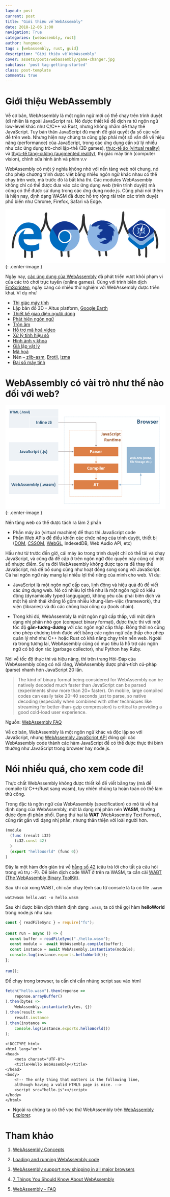 ```yaml
---
layout: post
current: post
title: "Giới thiệu về WebAssembly" 
date: 2018-12-06 1:00
navigation: True
categories: [webassembly, rust]
author: hungneox
tags : [webassembly, rust, guid]
description: "Giới thiệu về WebAssembly"
cover: assets/posts/webassembly/game-changer.jpg
subclass: 'post tag-getting-started'
class: post-template
comments: true
---
```


# Giới thiệu WebAssembly

Về cơ bản, WebAssembly là một ngôn ngữ mới có thể chạy trên trình duyệt (dĩ nhiên là ngoài JavaScript ra). Nó được thiết kế để dịch ra từ ngôn ngữ low-level khác như C/C++ và Rust, nhưng không nhằm để thay thế JavaScript. Tuy bản thân JavaScript đủ mạnh để giải quyết đa số các vấn đề trên web. Nhưng hiện nay chúng ta cũng gặp phải một số vấn đề về hiệu năng (performance) của JavaScript, trong các ứng dụng cần xử lý nhiều như các ứng dụng trò-chơi lập-thể (3D games), [thực-tế ảo (virtual reality)](https://www.wikiwand.com/en/Virtual_reality) và [thực-tế tăng-cường (augmented reality)](https://www.wikiwand.com/en/Augmented_reality), thị giác máy tính (computer vision), chỉnh sửa hình ảnh và phim v.v

WebAssembly có một ý nghĩa không nhỏ với nền tảng web nói chung, nó cho phép chương trình được viết bằng nhiều ngôn ngữ khác nhau có thể chạy trên web, mà trước đó là bất khả thi. Các modules WebAssembly không chỉ có thể được đưa vào các ứng dụng web (trên trình duyệt) mà cũng có thể được sử dụng trong các ứng dụng node.js. Cũng phải nói thêm là hiện nay, định dạng WASM đã được hỗ trợ rộng rãi trên các trình duyệt phổ biến như Chrome, Firefox, Safari và Edge.

!["Browser party"](/assets/posts/webassembly/browser-party.png){: .center-image }

Ngày nay, [các ứng dụng của WebAssembly](https://webassembly.org/docs/use-cases/) đã phát triển vượt khỏi phạm vi của các trò chơi trực tuyến (online games). Cùng với trình biên dịch [EmScripten](http://kripken.github.io/emscripten-site/), ngày càng có nhiều thử nghiệm với WebAssembly được triển khai. Ví dụ như

- [Thị giác máy tính](https://hacks.mozilla.org/2017/09/bootcamps-webassembly-and-computer-vision/)
- Lập bản đồ 3D – Altus platform, [Google Earth](https://medium.com/google-earth/earth-on-web-the-road-to-cross-browser-7338e0f46278)
- [Thiết kế giao diện người dùng](https://blog.figma.com/webassembly-cut-figmas-load-time-by-3x-76f3f2395164)
- [Phát hiện ngôn ngữ](https://github.com/jaukia/cld-js)
- [Trộn âm](http://eecs.qmul.ac.uk/~keno/60.pdf)
- [Hỗ trợ mã hoá video](https://github.com/brion/ogv.js/)
- [Xử lý tính hiệu số](https://github.com/shamadee/web-dsp)
- [Hình ảnh y khoa](https://github.com/jodogne/wasm-dicom-parser)
- [Giả lập vật lý](https://github.com/kripken/ammo.js/)
- [Mã hoá](https://github.com/vibornoff/asmcrypto.js)
- Nén – [zlib-asm](https://www.npmjs.com/package/zlib-asm), [Brotli](https://www.npmjs.com/package/brotli), [lzma](https://github.com/kripken/lzma.js)
- [Đại số máy tính](http://mathstud.io/)

# WebAssembly có vài trò như thế nào đối với web?

!["WebAssembly"](/assets/posts/webassembly/webassembly-2.png){: .center-image }

Nền tảng web có thể được tách ra làm 2 phần
- Phần máy ảo (virtual machine) để thực thi JavaScript code
- Phần Web APIs để điều khiển các chức năng của trình duyệt, thiết bị ([DOM](https://developer.mozilla.org/en-US/docs/Web/API/Document_Object_Model), [CSSOM](https://developer.mozilla.org/en-US/docs/Web/API/CSS_Object_Model), [WebGL](https://developer.mozilla.org/en-US/docs/Web/API/WebGL_API), IndexedDB, Web Audio API, etc)

Hầu như từ trước đến giờ, cái máy ảo trong trình duyệt chỉ có thể tải và chạy JavaScript, và cũng đã đề cập ở trên ngôn ngữ độc quyền này cũng có một số nhược điểm. Sự ra đời WebAssembly không được tạo ra để thay thế JavaScript, mà để bổ sung cũng như hoạt đồng song song với JavaScript. Cả hai ngôn ngữ này mang lại nhiều lợi thế riêng của mình cho web. Ví dụ:

- JavaScript là một ngôn ngữ cấp cao, linh động và hiệu quả đủ để viết các ứng dụng web. Nó có nhiều lợi thế như là một ngôn ngữ có kiểu động (dynamically typed langugage), không yêu cầu phải biên dịch và một hệ sinh thái khổng lồ gồm nhiều khung-làm-việc (framework), thư viện (libraries) và đủ các chủng loại công cụ (tools chain).

- Trong khi đó, WebAssembly là một ngôn ngữ cấp thấp, với một định dạng nhị phân nhỏ gọn (compact binary format), được thực thi với một tốc độ **gần-tương-đương** với các ngôn ngữ cấp thấp. Đồng thời nó cũng cho phép chương trình được viết bằng các ngôn ngữ cấp thấp cho phép quản lý nhớ như C++ hoặc Rust có khả năng chạy trên nền web. Ngoài ra trong tương lai, WebAssembly cũng có mục tiêu là hỗ trợ các ngôn ngữ có bộ dọn rác (garbage collector), như Python hay Ruby.

Nói về tốc độ thực thi và hiệu năng, thì trên trang Hỏi-Đáp của WebAssembly cũng có nói rằng, WebAssembly được phân-tích cú-pháp (parse) nhanh hơn JavaScript 20 lần.

> The kind of binary format being considered for WebAssembly can be natively decoded much faster than JavaScript can be parsed (experiments show more than 20× faster). On mobile, large compiled codes can easily take 20–40 seconds just to parse, so native decoding (especially when combined with other techniques like streaming for better-than-gzip compression) is critical to providing a good cold-load user experience. 

Nguồn: [WebAssembly FAQ](https://webassembly.org/docs/faq/)

Về cơ bản, WebAssembly là một ngôn ngữ khác và độc lập so với JavaScript, nhưng [WebAssembly JavaScript API](https://developer.mozilla.org/en-US/docs/Web/JavaScript/Reference/Global_Objects/WebAssembly) đóng gói các WebAssembly code thành các hàm JavaScript để có thể được thực thi bình thường như JavaScript trong browser hay node.js.

# Nói nhiều quá, cho xem code đi!

Thực chất WebAssembly không được thiết kể để viết bằng tay (mà để compile từ C++/Rust sang wasm), tuy nhiên chúng ta hoàn toàn có thể làm thủ công.

Trong đặc tả ngôn ngữ của WebAssembly (specification) có mô tả về hai định dạng của WebAssembly, một là dạng nhị phân nén **WASM**, thường được đem đi phân phối. Dạng thứ hai là **WAT** (WebAssembly Text Format), cũng rất gần với dạng nhị phân, nhưng thân thiện với loài người hơn.

```javascript
(module
  (func (result i32)
    (i32.const 42)
  )
  (export "helloWorld" (func 0))
)
```

Đây là một hàm đơn giản trả về [hằng số 42](https://www.urbandictionary.com/define.php?term=42) (câu trả lời cho tất cả câu hỏi trong vũ trụ :-P). Để biên dịch code WAT ở trên ra WASM, ta cần cài [WABT (The WebAssembly Binary ToolKit)](https://github.com/WebAssembly/wabt).

Sau khi cài xong WABT, chỉ cần chạy lệnh sau từ console là ta có file `.wasm`

```
wat2wasm hello.wat -o hello.wasm
```

Sau khi được biên dịch thành định dạng `.wasm`, ta có thể gọi hàm **helloWorld** trong node.js như sau:

```javascript
const { readFileSync } = require("fs");

const run = async () => {
  const buffer = readFileSync("./hello.wasm");
  const module =  await WebAssembly.compile(buffer);
  const instance = await WebAssembly.instantiate(module);
  console.log(instance.exports.helloWorld());
};

run();
```

Để chạy trong browser, ta cần chỉ cần nhúng script sau vào html

```javascript
fetch("hello.wasm").then(reponse =>
    reponse.arrayBuffer()
).then(bytes =>
    WebAssembly.instantiate(bytes, {})
).then(result =>
    result.instance
).then(instance =>
    console.log(instance.exports.helloWorld())
);
```

```
<!DOCTYPE html>
<html lang="en">
<head>
    <meta charset="UTF-8">
    <title>Hello WebAssembly</title>
</head>
<body>
    <!-- The only thing that matters is the following line,
    although having a valid HTML5 page is nice. -->
    <script src="hello.js"></script>
</body>
</html>
```
* Ngoài ra chúng ta có thể vọc thử WebAssembly trên [WebAssembly Explorer](https://mbebenita.github.io/WasmExplorer/). 

# Tham khảo

1. [WebAssembly Concepts](https://developer.mozilla.org/en-US/docs/WebAssembly/Concepts)

2. [Loading and running WebAssembly code](https://developer.mozilla.org/en-US/docs/WebAssembly/Loading_and_running)

3. [WebAssembly support now shipping in all major browsers](https://blog.mozilla.org/blog/2017/11/13/webassembly-in-browsers/)

4. [7 Things You Should Know About WebAssembly](https://auth0.com/blog/7-things-you-should-know-about-web-assembly/)

5. [WebAssembly - FAQ](https://webassembly.org/docs/faq/)